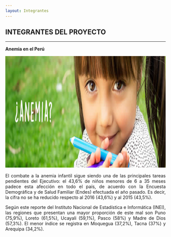 ```yaml
---
layout: Integrantes
---
```

## INTEGRANTES DEL PROYECTO

* * *

<div style="text-align: justify"><strong> Anemia en el Perú </strong></div>
<p style="text-align:center"><img src="/images/anemia.png" alt="Foto" height="350" width="820"></p>
<p style="text-align: justify">El combate a la anemia infantil sigue siendo una de las principales tareas pendientes del Ejecutivo: el 43,6% de niños menores de 6 a 35 meses padece esta afección en todo el país, de acuerdo con la Encuesta Demográfica y de Salud Familiar (Endes) efectuada el año pasado. Es decir, la cifra no se ha reducido respecto al 2016 (43,6%) y al 2015 (43,5%).</p>

<p style="text-align: justify">Según este reporte del Instituto Nacional de Estadística e Informática (INEI), las regiones que presentan una mayor proporción de este mal son Puno (75,9%), Loreto (61,5%), Ucayali (59,1%), Pasco (58%) y Madre de Dios (57,3%). El menor índice se registra en Moquegua (37,2%), Tacna (37%) y Arequipa (34,2%).</p>
